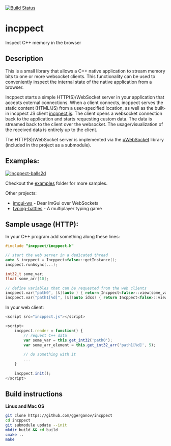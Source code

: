 [![Build Status](https://travis-ci.org/ggerganov/incppect.svg?branch=master)](https://travis-ci.org/ggerganov/incppect?branch=master)

# incppect

Inspect C++ memory in the browser

## Description

This is a small library that allows a C++ native application to stream memory bits to one or more websocket clients. This functionality can be used to conveniently inspect the internal state of the native application from a browser.

Incppect starts a simple HTTP(S)/WebSocket server in your application that accepts external connections. When a client connects, incppect serves the static content (HTML/JS) from a user-specified location, as well as the built-in incppect JS client [incppect.js](https://github.com/ggerganov/incppect/blob/master/src/incppect.js). The client opens a websocket connection back to the application and starts requesting custom data. The data is streamed back to the client over the websocket. The usage/visualization of the received data is entirely up to the client.

The HTTP(S)/WebSocket server is implemented via the [uWebSocket](https://github.com/uNetworking/uWebSockets) library (included in the project as a submodule).

## Examples:

<a href="https://i.imgur.com/8hJSbzQ.gif" target="_blank">![incppect-balls2d](https://i.imgur.com/8hJSbzQ.gif)</a>

Checkout the [examples](https://github.com/ggerganov/incppect/tree/master/examples) folder for more samples.

Other projects:
- [imgui-ws](https://github.com/ggerganov/imgui-ws) - Dear ImGui over WebSockets
- [typing-battles](https://github.com/ggerganov/typing-battles) - A multiplayer typing game

## Sample usage (HTTP):

In your C++ program add something along these lines:

```cpp
#include "incppect/incppect.h"

// start the web server in a dedicated thread
auto & incppect = Incppect<false>::getInstance();
incppect.runAsync(...);

int32_t some_var;
float some_arr[10];
    
// define variables that can be requested from the web clients
incppect.var("path0", [&](auto ) { return Incppect<false>::view(some_var); });
incppect.var("path1[%d]", [&](auto idxs) { return Incppect<false>::view(some_arr[idxs[0]]); });

```

In your web client:

```js
<script src="incppect.js"></script>

<script>
    incppect.render = function() {
        // request C++ data
        var some_var = this.get_int32('path0');
        var some_arr_element = this.get_int32_arr('path1[%d]', 5);
        
        // do something with it
        ...
    }
    
    incppect.init();
</script>

```

## Build instructions

**Linux and Mac OS**

```bash
git clone https://github.com/ggerganov/incppect
cd incppect
git submodule update --init
mkdir build && cd build
cmake ..
make
```
